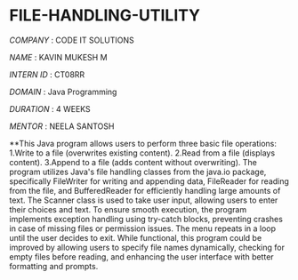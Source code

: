 # FILE-HANDLING-UTILITY

*COMPANY* : CODE IT SOLUTIONS

*NAME* : KAVIN MUKESH M

*INTERN ID* : CT08RR

*DOMAIN* : Java Programming

*DURATION* : 4 WEEKS

*MENTOR* : NEELA SANTOSH

**This Java program allows users to perform three basic file operations:
1.Write to a file (overwrites existing content).
2.Read from a file (displays content).
3.Append to a file (adds content without overwriting).
The program utilizes Java's file handling classes from the java.io package, specifically FileWriter for writing and appending data, FileReader for reading from the file, and BufferedReader for efficiently handling large amounts of text. The Scanner class is used to take user input, allowing users to enter their choices and text. To ensure smooth execution, the program implements exception handling using try-catch blocks, preventing crashes in case of missing files or permission issues. The menu repeats in a loop until the user decides to exit. While functional, this program could be improved by allowing users to specify file names dynamically, checking for empty files before reading, and enhancing the user interface with better formatting and prompts.
